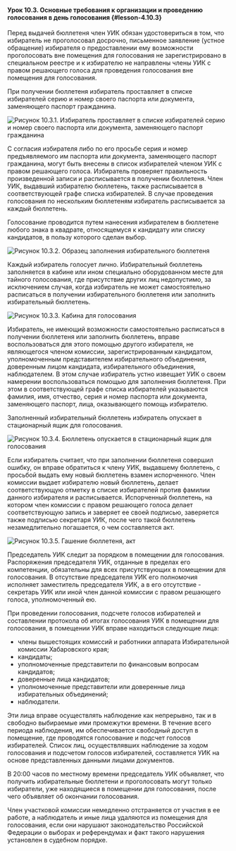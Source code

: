 #### Урок 10.3. Основные требования к организации и проведению голосования в день голосования {#lesson-4.10.3}

Перед выдачей бюллетеня член УИК обязан удостовериться в том, что избиратель не проголосовал досрочно, письменное заявление (устное обращение) избирателя о предоставлении ему возможности проголосовать вне помещения для голосования не зарегистрировано в специальном реестре и к избирателю не направлены члены УИК с правом решающего голоса для проведения голосования вне помещения для голосования.

При получении бюллетеня избиратель проставляет в списке избирателей серию и номер своего паспорта или документа, заменяющего паспорт гражданина.

![Рисунок 10.3.1. Избиратель проставляет в списке избирателей серию и номер своего паспорта или документа, заменяющего паспорт гражданина ](./4.10.3.1.svg)

С согласия избирателя либо по его просьбе серия и номер предъявляемого им паспорта или документа, заменяющего паспорт гражданина, могут быть внесены в список избирателей членом УИК с правом решающего голоса. Избиратель проверяет правильность произведенной записи и расписывается в получении бюллетеня. Член УИК, выдавший избирателю бюллетень, также расписывается в соответствующей графе списка избирателей. В случае проведения голосования по нескольким бюллетеням избиратель расписывается за каждый бюллетень.

Голосование проводится путем нанесения избирателем в бюллетене любого знака в квадрате, относящемуся к кандидату или списку кандидатов, в пользу которого сделан выбор.

![Рисунок 10.3.2. Образец заполнения избирательного бюллетеня ](./4.10.3.2.svg)

Каждый избиратель голосует лично. Избирательный бюллетень заполняется в кабине или ином специально оборудованном месте для тайного голосования, где присутствие других лиц недопустимо, за исключением случая, когда избиратель не может самостоятельно расписаться в получении избирательного бюллетеня или заполнить избирательный бюллетень.

![Рисунок 10.3.3. Кабина для голосования ](./4.10.3.3.svg)

Избиратель, не имеющий возможности самостоятельно расписаться в получении бюллетеня или заполнить бюллетень, вправе воспользоваться для этого помощью другого избирателя, не являющегося членом комиссии, зарегистрированным кандидатом, уполномоченным представителем избирательного объединения, доверенным лицом кандидата, избирательного объединения, наблюдателем. В этом случае избиратель устно извещает УИК о своем намерении воспользоваться помощью для заполнения бюллетеня. При этом в соответствующей графе списка избирателей указываются фамилия, имя, отчество, серия и номер паспорта или документа, заменяющего паспорт, лица, оказывающего помощь избирателю.

Заполненный избирательный бюллетень избиратель опускает в стационарный ящик для голосования.

![Рисунок 10.3.4. Бюллетень опускается в стационарный ящик для голосования ](./4.10.3.4.svg)

Если избиратель считает, что при заполнении бюллетеня совершил ошибку, он вправе обратиться к члену УИК, выдавшему бюллетень, с просьбой выдать ему новый бюллетень взамен испорченного. Член комиссии выдает избирателю новый бюллетень, делает соответствующую отметку в списке избирателей против фамилии данного избирателя и расписывается. Испорченный бюллетень, на котором член комиссии с правом решающего голоса делает соответствующую запись и заверяет ее своей подписью, заверяется также подписью секретаря УИК, после чего такой бюллетень незамедлительно погашается, о чем составляется акт.

![Рисунок 10.3.5. Гашение бюллетеня, акт ](./4.10.3.5.svg)

Председатель УИК следит за порядком в помещении для голосования. Распоряжения председателя УИК, отданные в пределах его компетенции, обязательны для всех присутствующих в помещении для голосования. В отсутствие председателя УИК его полномочия исполняет заместитель председателя УИК, а в его отсутствие - секретарь УИК или иной член данной комиссии с правом решающего голоса, уполномоченный ею.

При проведении голосования, подсчете голосов избирателей и составлении протокола об итогах голосования УИК в помещении для голосования, в помещении УИК вправе находиться следующие лица:

- члены вышестоящих комиссий и работники аппарата Избирательной комиссии Хабаровского края;
- кандидаты;
- уполномоченные представители по финансовым вопросам кандидатов;
- доверенные лица кандидатов;
- уполномоченные представители или доверенные лица избирательных объединений;
- наблюдатели.

Эти лица вправе осуществлять наблюдение как непрерывно, так и в свободно выбираемые ими промежутки времени. В течение всего периода наблюдения, им обеспечивается свободный доступ в помещение, где проводятся голосование и подсчет голосов избирателей. Список лиц, осуществлявших наблюдение за ходом голосования и подсчетом голосов избирателей, составляется УИК на основе представленных данными лицами документов.

В 20:00 часов по местному времени председатель УИК объявляет, что получить избирательные бюллетени и проголосовать могут только избиратели, уже находящиеся в помещении для голосования, после чего объявляет об окончании голосования.

Член участковой комиссии немедленно отстраняется от участия в ее работе, а наблюдатель и иные лица удаляются из помещения для голосования, если они нарушают законодательство Российской Федерации о выборах и референдумах и факт такого нарушения установлен в судебном порядке.
